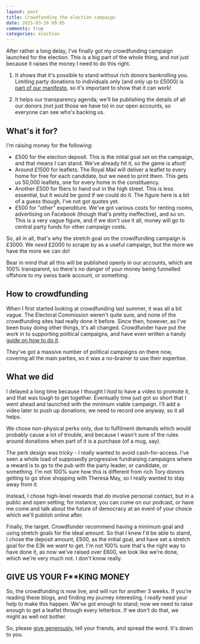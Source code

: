 ```yaml
---
layout: post
title: Crowdfunding the election campaign
date: 2015-03-26 09:05
comments: true
categories: election
---
```


<div class='pull-right' style='line-height: auto'>
  <script type="text/javascript" src="http://www.crowdfunder.co.uk/something-new-for-horsham/widget.js/"></script>
</div>

After rather a long delay, I've finally got my crowdfunding campaign launched for the election. This is a big part of the whole thing, and not just because it raises the money I need to do this right.

1. It shows that it's possible to stand without rich donors bankrolling you. Limiting party donations to individuals only (and only up to £5000) is [part of our manifesto](http://openpolitics.org.uk/manifesto/democracy.html#party-funding), so it's important to show that it can work!

2. It helps our transparency agenda; we'll be publishing the details of all our donors (not just those we have to) in our open accounts, so everyone can see who's backing us.

## What's it for?

I'm raising money for the following:

* £500 for the election deposit. This is the initial goal set on the campaign, and that means I can stand. We've already hit it, so the game is afoot!
* Around £1500 for leaflets. The Royal Mail will deliver a leaflet to every home for free for each candidate, but we need to print them. This gets us 50,000 leaflets, one for every home in the constituency.
* Another £500 for fliers to hand out in the high street. This is less essential, but it would be good if we could do it. The figure here is a bit of a guess though, I've not got quotes yet.
* £500 for "other" expenditure. We've got various costs for renting rooms, advertising on Facebook (though that's pretty ineffective), and so on. This is a very vague figure, and if we don't use it all, money will go to central party funds for other campaign costs.

So, all in all, that's why the stretch goal on the crowdfunding campaign is £3000. We *need* £2000 to scrape by as a useful campaign, but the more we have the more we can do!

Bear in mind that all this will be published openly in our accounts, which are 100% transparent, so there's no danger of your money being funnelled offshore to my swiss bank account, or something.

## How to crowdfunding

When I first started looking at crowdfunding last summer, it was all a bit vague. The Electoral Commission weren't quite sure, and none of the crowdfunding sites had really done it before. Since then, however, as I've been busy doing other things, it's all changed. Crowdfunder have put the work in to supporting political campaigns, and have even written a handy [guide on how to do it](http://www.crowdfunder.co.uk/blog/2015/03/how-to-use-crowdfunding-for-general-election-political-projects/).

They've got a massive number of political campaigns on there now, covering all the main parties, so it was a no-brainer to use their expertise.

## What we did

I delayed a long time because I thought I *had* to have a video to promote it, and that was tough to get together. Eventually time just got so short that I went ahead and launched with the minimum viable campaign. I'll add a video later to push up donations; we need to record one anyway, so it all helps.

We chose non-physical perks only, due to fulfilment demands which would probably cause a lot of trouble, and because I wasn't sure of the rules around donations when part of it is a purchase (of a mug, say).

The perk design was tricky - I really wanted to avoid cash-for-access. I've seen a whole load of supposedly progressive fundraising campaigns where a reward is to go to the pub with the party leader, or candidate, or something. I'm not 100% sure how this is different from rich Tory donors getting to go shoe shopping with Theresa May, so I really wanted to stay away from it. 

Instead, I chose high-level rewards that *do* involve personal contact, but in a public and open setting; for instance, you can come on our podcast, or have me come and talk about the future of democracy at an event of your choice which we'll publish online after.

Finally, the target. Crowdfunder recommend having a minimum goal and using stretch goals for the ideal amount. So that I knew I'd be able to stand, I chose the deposit amount, £500, as the initial goal, and have set a stretch goal for the £3k we *want* to get. I'm not 100% sure that's the right way to have done it, as now we've raised over £600, we look like we're done, which we're very much not. I don't know really.

## GIVE US YOUR F**KING MONEY

So, the crowdfunding is now live, and will run for another 3 weeks. If you're reading these blogs, and finding my journey interesting, I *really* need your help to make this happen. We've got enough to stand; now we need to raise enough to get a leaflet through every letterbox. If we don't do that, we might as well not bother. 

So, please [give generously](http://www.crowdfunder.co.uk/something-new-for-horsham/), tell your friends, and spread the word. It's down to you.
